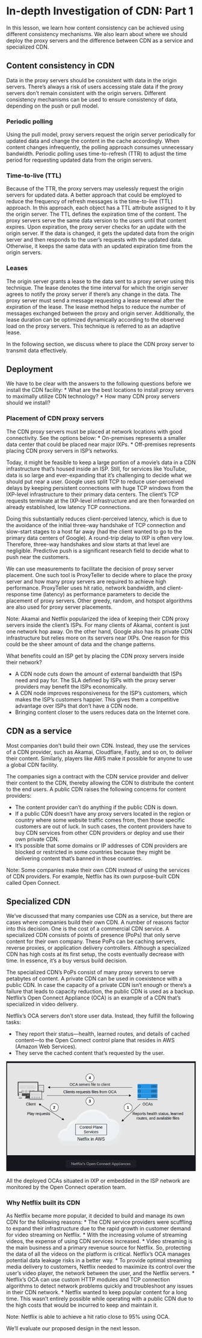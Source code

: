 <h1>In-depth Investigation of CDN: Part 1</h1>

In this lesson, we learn how content consistency can be achieved using different consistency mechanisms. 
We also learn about where we should deploy the proxy servers and the difference between CDN as a service and specialized CDN.

<h2>Content consistency in CDN</h2>
Data in the proxy servers should be consistent with data in the origin servers. 
There’s always a risk of users accessing stale data if the proxy servers don’t remain consistent with the origin servers. 
Different consistency mechanisms can be used to ensure consistency of data, depending on the push or pull model.

<h3>Periodic polling</h3>
Using the pull model, proxy servers request the origin server periodically for updated data and change the content in the cache accordingly. 
When content changes infrequently, the polling approach consumes unnecessary bandwidth. Periodic polling uses time-to-refresh (TTR) 
to adjust the time period for requesting updated data from the origin servers.

<h3>Time-to-live (TTL)</h3>
Because of the TTR, the proxy servers may uselessly request the origin servers for updated data. 
A better approach that could be employed to reduce the frequency of refresh messages is the time-to-live (TTL) approach. 
In this approach, each object has a TTL attribute assigned to it by the origin server. The TTL defines the expiration time of the content. 
The proxy servers serve the same data version to the users until that content expires. Upon expiration, 
the proxy server checks for an update with the origin server. If the data is changed, it gets the updated data 
from the origin server and then responds to the user’s requests with the updated data. Otherwise, 
it keeps the same data with an updated expiration time from the origin servers.

<h3>Leases</h3>
The origin server grants a lease to the data sent to a proxy server using this technique. 
The lease denotes the time interval for which the origin server agrees to notify the proxy server 
if there’s any change in the data. The proxy server must send a message requesting a lease renewal 
after the expiration of the lease. The lease method helps to reduce the number of messages exchanged between the proxy 
and origin server. Additionally, the lease duration can be optimized dynamically according to the observed load 
on the proxy servers. This technique is referred to as an adaptive lease.

In the following section, we discuss where to place the CDN proxy server to transmit data effectively.

<h2>Deployment</h2>
We have to be clear with the answers to the following questions before we install the CDN facility:
* What are the best locations to install proxy servers to maximally utilize CDN technology?
* How many CDN proxy servers should we install?

<h3>Placement of CDN proxy servers</h3>
The CDN proxy servers must be placed at network locations with good connectivity. See the options below:
* On-premises represents a smaller data center that could be placed near major IXPs.
* Off-premises represents placing CDN proxy servers in ISP’s networks.

Today, it might be feasible to keep a large portion of a movie’s data in a CDN infrastructure that’s housed inside an ISP. 
Still, for services like YouTube, data is so large and ever-expanding that it’s challenging to decide what we should put near a user. 
Google uses split TCP to reduce user-perceived delays by keeping persistent connections with huge TCP windows 
from the IXP-level infrastructure to their primary data centers. The client’s TCP requests terminate at the IXP-level infrastructure 
and are then forwarded on already established, low latency TCP connections.

Doing this substantially reduces client-perceived latency, which is due to the avoidance of the initial three-way handshake 
of TCP connection and slow-start stages to a host far away (had the client wanted to go to the primary data centers of Google). 
A round-trip delay to IXP is often very low. Therefore, three-way handshakes and slow starts at that level are negligible. 
Predictive push is a significant research field to decide what to push near the customers.

We can use measurements to facilitate the decision of proxy server placement. One such tool is ProxyTeller 
to decide where to place the proxy server and how many proxy servers are required to achieve high performance. 
ProxyTeller uses hit ratio, network bandwidth, and client-response time (latency) as performance parameters 
to decide the placement of proxy servers. Other greedy, random, and hotspot algorithms are also used for proxy server placements.

Note: Akamai and Netflix popularized the idea of keeping their CDN proxy servers inside the client’s ISPs. 
For many clients of Akamai, content is just one network hop away. On the other hand, Google also has its private CDN infrastructure 
but relies more on its servers near IXPs. One reason for this could be the sheer amount of data and the change patterns.

What benefits could an ISP get by placing the CDN proxy servers inside their network?
* A CDN node cuts down the amount of external bandwidth that ISPs need and pay for. 
The SLA defined by ISPs with the proxy server providers may benefit the ISPs economically.
* A CDN node improves responsiveness for the ISP’s customers, which makes the ISP’s customers happier. 
This gives them a competitive advantage over ISPs that don’t have a CDN node.
* Bringing content closer to the users reduces data on the Internet core.

<h2>CDN as a service</h2>
Most companies don’t build their own CDN. Instead, they use the services of a CDN provider, 
such as Akamai, Cloudflare, Fastly, and so on, to deliver their content. Similarly, 
players like AWS make it possible for anyone to use a global CDN facility.

The companies sign a contract with the CDN service provider and deliver their content to the CDN, 
thereby allowing the CDN to distribute the content to the end users. 
A public CDN raises the following concerns for content providers:
* The content provider can’t do anything if the public CDN is down.
* If a public CDN doesn’t have any proxy servers located in the region or country where some website traffic comes from, 
then those specific customers are out of luck. In such cases, the content providers have to buy CDN services 
from other CDN providers or deploy and use their own private CDN.
* It’s possible that some domains or IP addresses of CDN providers are blocked or restricted in some countries 
because they might be delivering content that’s banned in those countries.

Note: Some companies make their own CDN instead of using the services of CDN providers. For example, 
Netflix has its own purpose-built CDN called Open Connect.

<h2>Specialized CDN</h2>
We’ve discussed that many companies use CDN as a service, but there are cases where companies build their own CDN. 
A number of reasons factor into this decision. One is the cost of a commercial CDN service. 
A specialized CDN consists of points of presence (PoPs) that only serve content for their own company. 
These PoPs can be caching servers, reverse proxies, or application delivery controllers. 
Although a specialized CDN has high costs at its first setup, the costs eventually decrease with time. In essence, 
it’s a buy versus build decision.

The specialized CDN’s PoPs consist of many proxy servers to serve petabytes of content. 
A private CDN can be used in coexistence with a public CDN. In case the capacity of a private CDN isn’t enough 
or there’s a failure that leads to capacity reduction, the public CDN is used as a backup. 
Netflix’s Open Connect Appliance (OCA) is an example of a CDN that’s specialized in video delivery.

Netflix’s OCA servers don’t store user data. Instead, they fulfill the following tasks:
* They report their status—health, learned routes, and details of cached content—to the Open Connect control plane 
that resides in AWS (Amazon Web Services).
* They serve the cached content that’s requested by the user.

![img.png](attachment08.png)

All the deployed OCAs situated in IXP or embedded in the ISP network are monitored by the Open Connect operation team.

<h3>Why Netflix built its CDN</h3>
As Netflix became more popular, it decided to build and manage its own CDN for the following reasons:
* The CDN service providers were scuffling to expand their infrastructure due to the rapid growth in customer demand for video streaming on Netflix.
* With the increasing volume of streaming videos, the expense of using CDN services increased.
* Video streaming is the main business and a primary revenue source for Netflix. So, 
protecting the data of all the videos on the platform is critical. Netflix’s OCA manages potential data leakage risks in a better way.
* To provide optimal streaming media delivery to customers, Netflix needed to maximize its control over the user’s video player, 
the network between the user, and the Netflix servers.
* Netflix’s OCA can use custom HTTP modules and TCP connection algorithms to detect network problems quickly 
and troubleshoot any issues in their CDN network.
* Netflix wanted to keep popular content for a long time. This wasn’t entirely possible while operating 
with a public CDN due to the high costs that would be incurred to keep and maintain it.

Note: Netflix is able to achieve a hit ratio close to 95% using OCA.

We’ll evaluate our proposed design in the next lesson.
